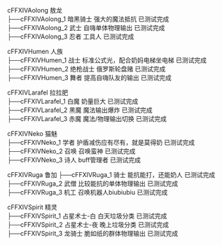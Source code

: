 cFFXIVAolong 敖龙  
  ├──cFFXIVAolong_1 暗黑骑士 强大的魔法抵抗 已测试完成  
  ├──cFFXIVAolong_2 武士 自嗨单体物理输出 已测试完成  
  ├──cFFXIVAolong_3 忍者 工具人 已测试完成  

cFFXIVHumen 人族  
  ├──cFFXIVHumen_1 战士 标准公式光，配合奶妈电梯坐电梯 已测试完成  
  ├──cFFXIVHumen_2 绝枪战士 俄罗斯轮盘赌 已测试完成  
  ├──cFFXIVHumen_3 舞者 提高自嗨队友的输出 已测试完成  

cFFXIVLarafel 拉拉肥  
  ├──cFFXIVLarafel_1 白魔 奶量巨大 已测试完成  
  ├──cFFXIVLarafel_2 黑魔 魔法输出爆炸 已测试完成  
  ├──cFFXIVLarafel_3 赤魔 魔法/物理输出切换 已测试完成  

cFFXIVNeko 猫魅  
  ├──cFFXIVNeko_1 学者 护盾减伤应有尽有，就是莫得奶 已测试完成  
  ├──cFFXIVNeko_2 召唤 召唤蛮神 已测试完成  
  ├──cFFXIVNeko_3 诗人 buff管理者 已测试完成  

cFFXIVRuga 鲁加
  ├──cFFXIVRuga_1 骑士 能抗能打，还能奶人 已测试完成  
  ├──cFFXIVRuga_2 武僧 比较能抗的单体物理输出 已测试完成  
  ├──cFFXIVRuga_3 机工 召唤机器人biubiubiu 已测试完成   

cFFXIVSpirit 精灵  
  ├──cFFXIVSpirit_1 占星术士-白 白天垃圾分类 已测试完成  
  ├──cFFXIVSpirit_2 占星术士-夜 晚上垃圾分类 已测试完成  
  ├──cFFXIVSpirit_3 龙骑士 脆如纸的群体物理输出 已测试完成  